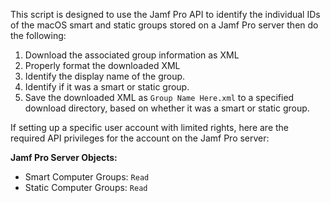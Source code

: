 This script is designed to use the Jamf Pro API to identify the individual IDs of the macOS smart and static groups stored on a Jamf Pro server then do the following:

1. Download the associated group information as XML
2. Properly format the downloaded XML
3. Identify the display name of the group.
4. Identify if it was a smart or static group.
5. Save the downloaded XML as `Group Name Here.xml` to a specified download directory, based on whether it was a smart or static group.

If setting up a specific user account with limited rights, here are the required API privileges for the account on the Jamf Pro server:

**Jamf Pro Server Objects:**

* Smart Computer Groups: `Read`
* Static Computer Groups: `Read`